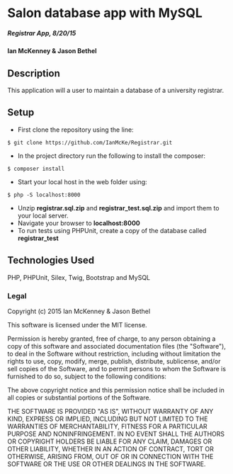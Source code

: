 # Salon database app with MySQL

##### Registrar App, 8/20/15

#### Ian McKenney & Jason Bethel

## Description

This application will a user to maintain a database of a university registrar.

## Setup

* First clone the repository using the line:
```console
$ git clone https://github.com/IanMcKe/Registrar.git
```
* In the project directory run the following to install the composer:
```console
$ composer install
```
* Start your local host in the web folder using:
```console
$ php -S localhost:8000
```
* Unzip **registrar.sql.zip** and **registrar_test.sql.zip** and import them to your local server.
* Navigate your browser to **localhost:8000**
* To run tests using PHPUnit, create a copy of the database called **registrar_test**


## Technologies Used

PHP, PHPUnit, Silex, Twig, Bootstrap and MySQL

### Legal

Copyright (c) 2015 Ian McKenney & Jason Bethel

This software is licensed under the MIT license.

Permission is hereby granted, free of charge, to any person obtaining a copy
of this software and associated documentation files (the "Software"), to deal
in the Software without restriction, including without limitation the rights
to use, copy, modify, merge, publish, distribute, sublicense, and/or sell
copies of the Software, and to permit persons to whom the Software is
furnished to do so, subject to the following conditions:

The above copyright notice and this permission notice shall be included in
all copies or substantial portions of the Software.

THE SOFTWARE IS PROVIDED "AS IS", WITHOUT WARRANTY OF ANY KIND, EXPRESS OR
IMPLIED, INCLUDING BUT NOT LIMITED TO THE WARRANTIES OF MERCHANTABILITY,
FITNESS FOR A PARTICULAR PURPOSE AND NONINFRINGEMENT. IN NO EVENT SHALL THE
AUTHORS OR COPYRIGHT HOLDERS BE LIABLE FOR ANY CLAIM, DAMAGES OR OTHER
LIABILITY, WHETHER IN AN ACTION OF CONTRACT, TORT OR OTHERWISE, ARISING FROM,
OUT OF OR IN CONNECTION WITH THE SOFTWARE OR THE USE OR OTHER DEALINGS IN
THE SOFTWARE.
